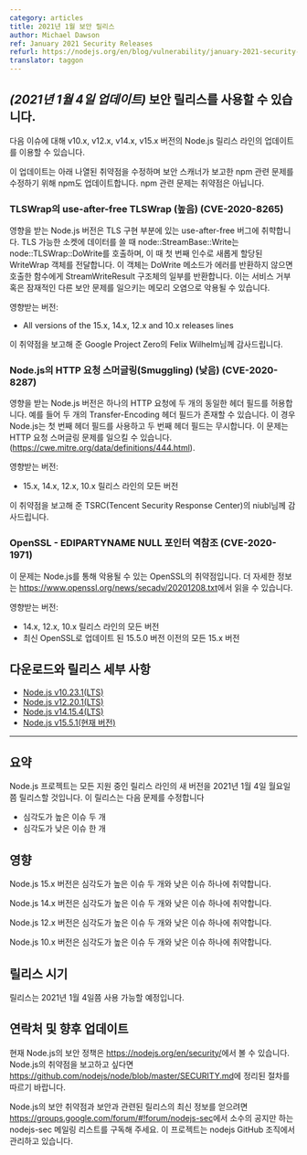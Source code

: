 ```yaml
---
category: articles
title: 2021년 1월 보안 릴리스
author: Michael Dawson
ref: January 2021 Security Releases
refurl: https://nodejs.org/en/blog/vulnerability/january-2021-security-releases
translator: taggon
---
```


<!--
## _(Update 4-Jan-2021)_ Security releases available

Updates are now available for v10,x, v12.x, v14.x and v15.x Node.js release lines for the following issues.

In addition to the vulnerabilities listed below, these releases also include an update to npm in order to resolve an issue that was reported against npm by security scanners even though it was not vulnerable.
-->
## _(2021년 1월 4일 업데이트)_ 보안 릴리스를 사용할 수 있습니다.

다음 이슈에 대해 v10.x, v12.x, v14.x, v15.x 버전의 Node.js 릴리스 라인의 업데이트를 이용할 수 있습니다.

이 업데이트는 아래 나열된 취약점을 수정하며 보안 스캐너가 보고한 npm 관련 문제를 수정하기 위해 npm도 업데이트합니다. npm 관련 문제는 취약점은 아닙니다.

<!--
### use-after-free in TLSWrap (High) (CVE-2020-8265)

Affected Node.js versions are vulnerable to a use-after-free bug in its TLS implementation.
When writing to a TLS enabled socket, node::StreamBase::Write calls node::TLSWrap::DoWrite
with a freshly allocated WriteWrap object as first argument. If the DoWrite method
does not return an error, this object is passed back to the caller as part of a
StreamWriteResult structure. This may be exploited to corrupt memory leading to a Denial of Service or potentially other exploits.

Impacts:
* All versions of the 15.x, 14.x, 12.x and 10.x releases lines

Thank you to Felix Wilhelm from Google Project Zero for reporting this vulnerability.
-->
### TLSWrap의 use-after-free TLSWrap (높음) (CVE-2020-8265)

영향을 받는 Node.js 버전은 TLS 구현 부분에 있는 use-after-free 버그에 취햑합니다.
TLS 가능한 소켓에 데이터를 쓸 때 node::StreamBase::Write는 node::TLSWrap::DoWrite를 호출하며,
이 때 첫 번째 인수로 새롭게 할당된 WriteWrap 객체를 전달합니다. 이 객체는 DoWrite 메소드가 에러를 반환하지 않으면
호출한 함수에게 StreamWriteResult 구조체의 일부를 반환합니다. 이는 서비스 거부 혹은 잠재적인 다른 보안 문제를
일으키는 메모리 오염으로 악용될 수 있습니다.

영향받는 버전:
* All versions of the 15.x, 14.x, 12.x and 10.x releases lines

이 취약점을 보고해 준 Google Project Zero의 Felix Wilhelm님께 감사드립니다.

<!--
### HTTP Request Smuggling in nodejs (Low) (CVE-2020-8287)

Affected versions of Node.js allow two copies of a header field in a http request. For example, two Transfer-Encoding header fields. In this case Node.js identifies the first header field and ignores the second. This can lead to HTTP Request Smuggling (https://cwe.mitre.org/data/definitions/444.html).

Impacts:
* All versions of the 15.x, 14.x, 12.x and 10.x releases lines

Thank you to niubl who works at TSRC(Tencent Security Response Center) for reporting this vulnerability
-->
### Node.js의 HTTP 요청 스머글링(Smuggling) (낮음) (CVE-2020-8287)

영향을 받는 Node.js 버전은 하나의 HTTP 요청에 두 개의 동일한 헤더 필드를 허용합니다. 예를 들어 두 개의 Transfer-Encoding 헤더 필드가 존재할 수 있습니다. 이 경우 Node.js는 첫 번째 헤더 필드를 사용하고 두 번째 헤더 필드는 무시합니다. 이 문제는 HTTP 요청 스머글링 문제를 일으킬 수 있습니다. (https://cwe.mitre.org/data/definitions/444.html).

영향받는 버전:
* 15.x, 14.x, 12.x, 10.x 릴리스 라인의 모든 버전

이 취약점을 보고해 준 TSRC(Tencent Security Response Center)의 niubl님께 감사드립니다.

<!--
### OpenSSL - EDIPARTYNAME NULL pointer de-reference (CVE-2020-1971)

This is a vulnerability in OpenSSL which may be exploited through Node.js. You can read more about it in
https://www.openssl.org/news/secadv/20201208.txt

Impacts:
* All versions of the 14.x, 12.x and 10.x release lines
* Versions of the 15.x line before 15.5.0 which included an update to the latest OpenSSL.
-->
### OpenSSL - EDIPARTYNAME NULL 포인터 역참조 (CVE-2020-1971)

이 문제는 Node.js를 통해 악용될 수 있는 OpenSSL의 취약점입니다. 더 자세한 정보는 <https://www.openssl.org/news/secadv/20201208.txt>에서 읽을 수 있습니다.

영향받는 버전:
* 14.x, 12.x, 10.x 릴리스 라인의 모든 버전
* 최신 OpenSSL로 업데이트 된 15.5.0 버전 이전의 모든 15.x 버전

<!--
## Downloads and release details

* [Node.js v10.23.1 (LTS)](https://nodejs.org/en/blog/release/v10.23.1/)
* [Node.js v12.20.1 (LTS)](https://nodejs.org/en/blog/release/v12.20.1/)
* [Node.js v14.15.4 (LTS)](https://nodejs.org/en/blog/release/v14.15.4/)
* [Node.js v15.5.1 (Current)](https://nodejs.org/en/blog/release/v15.5.1/)
-->
## 다운로드와 릴리스 세부 사항

* [Node.js v10.23.1(LTS)](https://nodejs.org/en/blog/release/v10.23.1/)
* [Node.js v12.20.1(LTS)](https://nodejs.org/en/blog/release/v12.20.1/)
* [Node.js v14.15.4(LTS)](https://nodejs.org/en/blog/release/v14.15.4/)
* [Node.js v15.5.1(현재 버전)](https://nodejs.org/en/blog/release/v15.5.1/)

---------------

<!--
## Summary

The Node.js project will release new versions of all supported release lines on or shortly after Monday January 4th, 2021.
These releases will fix:

* Two high severity issues
* One low severity issue
-->
## 요약

Node.js 프로젝트는 모든 지원 중인 릴리스 라인의 새 버전을 2021년 1월 4일 월요일쯤 릴리스할 것입니다.
이 릴리스는 다음 문제를 수정합니다

* 심각도가 높은 이슈 두 개
* 심각도가 낮은 이슈 한 개

<!--
## Impact

The 15.x release line of Node.js is vulnerable to two high severity issues and one low severity issue.

The 14.x release line of Node.js is vulnerable to two high severity issues and one low severity issue.

The 12.x release line of Node.js is vulnerable to two high severity issues and one low severity issue.

The 10.x release line of Node.js is vulnerable to two high severity issues and one low severity issue.
-->
## 영향

Node.js 15.x 버전은 심각도가 높은 이슈 두 개와 낮은 이슈 하나에 취약합니다.

Node.js 14.x 버전은 심각도가 높은 이슈 두 개와 낮은 이슈 하나에 취약합니다.

Node.js 12.x 버전은 심각도가 높은 이슈 두 개와 낮은 이슈 하나에 취약합니다.

Node.js 10.x 버전은 심각도가 높은 이슈 두 개와 낮은 이슈 하나에 취약합니다.

<!--
## Release timing

Releases will be available at, or shortly after, Monday January 4th, 2021
-->
## 릴리스 시기

릴리스는 2021년 1월 4일쯤 사용 가능할 예정입니다.

<!--
## Contact and future updates

The current Node.js security policy can be found at https://nodejs.org/en/security/. Please follow the process outlined in https://github.com/nodejs/node/blob/master/SECURITY.md if you wish to report a vulnerability in Node.js.

Subscribe to the low-volume announcement-only nodejs-sec mailing list at https://groups.google.com/forum/#!forum/nodejs-sec to stay up to date on security vulnerabilities and security-related releases of Node.js and the projects maintained in the nodejs GitHub organisation.
-->
## 연락처 및 향후 업데이트

현재 Node.js의 보안 정책은 <https://nodejs.org/en/security/>에서 볼 수 있습니다. Node.js의 취약점을 보고하고 싶다면 <https://github.com/nodejs/node/blob/master/SECURITY.md>에 정리된 절차를 따르기 바랍니다.

Node.js의 보안 취약점과 보안과 관련된 릴리스의 최신 정보를 얻으려면 <https://groups.google.com/forum/#!forum/nodejs-sec>에서 소수의 공지만 하는 nodejs-sec 메일링 리스트를 구독해 주세요. 이 프로젝트는 nodejs GitHub 조직에서 관리하고 있습니다.